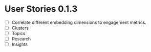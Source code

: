 # User Stories 0.1.3

- [ ] Correlate different embedding dimensions to engagement metrics.
- [ ] Clusters
- [ ] Topics
- [ ] Research
- [ ] Insights
